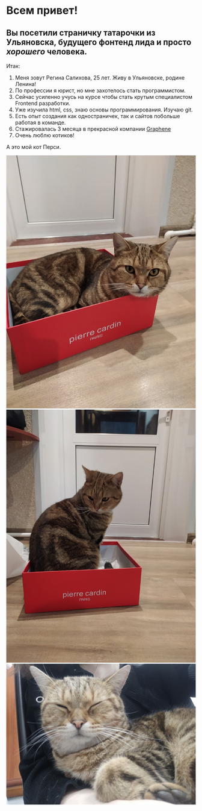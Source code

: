 # Всем привет!
## Вы посетили страничку **татарочки** из Ульяновска, будущего фонтенд лида и просто _хорошего_ человека.

Итак: 
1. Меня зовут Регина Салихова, 25 лет. Живу в Ульяновске, родине Ленина!
2. По профессии я юрист, но мне захотелось стать программистом.
3. Сейчас усиленно учусь на курсе чтобы стать крутым специалистом Frontend разработки.
4. Уже изучила html, css, знаю основы программирования. Изучаю git.
5. Есть опыт создания как одностраничек, так и сайтов побольше работая в команде.
6. Стажировалась 3 месяца в прекрасной компании [Graphene](https://grphn.ru/)
7. Очень люблю котиков!


А это мой кот Перси.

![Персик](Кот_в_коробке.jpg)
![Персик](Кот_в_коробке_2.jpg)
![Персик](Довольный_кот.jpg)